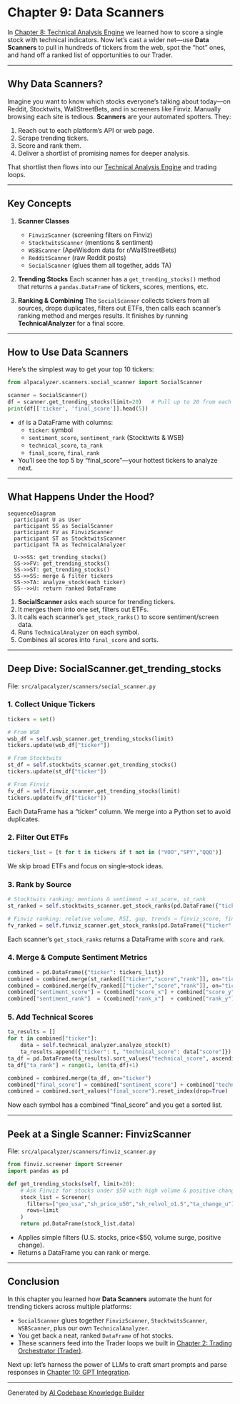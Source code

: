 # Chapter 9: Data Scanners

In [Chapter 8: Technical Analysis Engine](08_technical_analysis_engine_.md) we learned how to score a single stock with technical indicators. Now let’s cast a wider net—use **Data Scanners** to pull in hundreds of tickers from the web, spot the “hot” ones, and hand off a ranked list of opportunities to our Trader.

---

## Why Data Scanners?

Imagine you want to know which stocks everyone’s talking about today—on Reddit, Stocktwits, WallStreetBets, and in screeners like Finviz. Manually browsing each site is tedious. **Scanners** are your automated spotters. They:

1. Reach out to each platform’s API or web page.
2. Scrape trending tickers.
3. Score and rank them.
4. Deliver a shortlist of promising names for deeper analysis.

That shortlist then flows into our [Technical Analysis Engine](08_technical_analysis_engine_.md) and trading loops.

---

## Key Concepts

1. **Scanner Classes**

   - `FinvizScanner` (screening filters on Finviz)
   - `StocktwitsScanner` (mentions & sentiment)
   - `WSBScanner` (ApeWisdom data for r/WallStreetBets)
   - `RedditScanner` (raw Reddit posts)
   - `SocialScanner` (glues them all together, adds TA)

2. **Trending Stocks**
   Each scanner has a `get_trending_stocks()` method that returns a `pandas.DataFrame` of tickers, scores, mentions, etc.

3. **Ranking & Combining**
   The `SocialScanner` collects tickers from all sources, drops duplicates, filters out ETFs, then calls each scanner’s ranking method and merges results. It finishes by running **TechnicalAnalyzer** for a final score.

---

## How to Use Data Scanners

Here’s the simplest way to get your top 10 tickers:

```python
from alpacalyzer.scanners.social_scanner import SocialScanner

scanner = SocialScanner()
df = scanner.get_trending_stocks(limit=20)   # Pull up to 20 from each source
print(df[['ticker', 'final_score']].head(5))
```

- `df` is a DataFrame with columns:
  - `ticker`: symbol
  - `sentiment_score`, `sentiment_rank` (Stocktwits & WSB)
  - `technical_score`, `ta_rank`
  - `final_score`, `final_rank`
- You’ll see the top 5 by “final_score”—your hottest tickers to analyze next.

---

## What Happens Under the Hood?

```mermaid
sequenceDiagram
  participant U as User
  participant SS as SocialScanner
  participant FV as FinvizScanner
  participant ST as StocktwitsScanner
  participant TA as TechnicalAnalyzer

  U->>SS: get_trending_stocks()
  SS->>FV: get_trending_stocks()
  SS->>ST: get_trending_stocks()
  SS->>SS: merge & filter tickers
  SS->>TA: analyze_stock(each ticker)
  SS-->>U: return ranked DataFrame
```

1. **SocialScanner** asks each source for trending tickers.
2. It merges them into one set, filters out ETFs.
3. It calls each scanner’s `get_stock_ranks()` to score sentiment/screen data.
4. Runs `TechnicalAnalyzer` on each symbol.
5. Combines all scores into `final_score` and sorts.

---

## Deep Dive: SocialScanner.get_trending_stocks

File: `src/alpacalyzer/scanners/social_scanner.py`

### 1. Collect Unique Tickers

```python
tickers = set()

# From WSB
wsb_df = self.wsb_scanner.get_trending_stocks(limit)
tickers.update(wsb_df["ticker"])

# From Stocktwits
st_df = self.stocktwits_scanner.get_trending_stocks()
tickers.update(st_df["ticker"])

# From Finviz
fv_df = self.finviz_scanner.get_trending_stocks(limit)
tickers.update(fv_df["ticker"])
```

Each DataFrame has a “ticker” column. We merge into a Python set to avoid duplicates.

### 2. Filter Out ETFs

```python
tickers_list = [t for t in tickers if t not in ("VOO","SPY","QQQ")]
```

We skip broad ETFs and focus on single‐stock ideas.

### 3. Rank by Source

```python
# Stocktwits ranking: mentions & sentiment → st_score, st_rank
st_ranked = self.stocktwits_scanner.get_stock_ranks(pd.DataFrame({"ticker": tickers_list}))

# Finviz ranking: relative volume, RSI, gap, trends → finviz_score, finviz_rank
fv_ranked = self.finviz_scanner.get_stock_ranks(pd.DataFrame({"ticker": tickers_list}))
```

Each scanner’s `get_stock_ranks` returns a DataFrame with `score` and `rank`.

### 4. Merge & Compute Sentiment Metrics

```python
combined = pd.DataFrame({"ticker": tickers_list})
combined = combined.merge(st_ranked[["ticker","score","rank"]], on="ticker", how="left")
combined = combined.merge(fv_ranked[["ticker","score","rank"]], on="ticker", how="left")
combined["sentiment_score"] = (combined["score_x"] + combined["score_y"]) / 2
combined["sentiment_rank"]  = (combined["rank_x"]  + combined["rank_y"])  / 2
```

### 5. Add Technical Scores

```python
ta_results = []
for t in combined["ticker"]:
    data = self.technical_analyzer.analyze_stock(t)
    ta_results.append({"ticker": t, "technical_score": data["score"]})
ta_df = pd.DataFrame(ta_results).sort_values("technical_score", ascending=False)
ta_df["ta_rank"] = range(1, len(ta_df)+1)

combined = combined.merge(ta_df, on="ticker")
combined["final_score"] = combined["sentiment_score"] + combined["technical_score"]
combined = combined.sort_values("final_score").reset_index(drop=True)
```

Now each symbol has a combined “final_score” and you get a sorted list.

---

## Peek at a Single Scanner: FinvizScanner

File: `src/alpacalyzer/scanners/finviz_scanner.py`

```python
from finviz.screener import Screener
import pandas as pd

def get_trending_stocks(self, limit=20):
    # Ask Finviz for stocks under $50 with high volume & positive change
    stock_list = Screener(
      filters=["geo_usa","sh_price_u50","sh_relvol_o1.5","ta_change_u"],
      rows=limit
    )
    return pd.DataFrame(stock_list.data)
```

- Applies simple filters (U.S. stocks, price<\$50, volume surge, positive change).
- Returns a DataFrame you can rank or merge.

---

## Conclusion

In this chapter you learned how **Data Scanners** automate the hunt for trending tickers across multiple platforms:

- `SocialScanner` glues together `FinvizScanner`, `StocktwitsScanner`, `WSBScanner`, plus our own `TechnicalAnalyzer`.
- You get back a neat, ranked `DataFrame` of hot stocks.
- These scanners feed into the Trader loops we built in [Chapter 2: Trading Orchestrator (Trader)](02_trading_orchestrator__trader__.md).

Next up: let’s harness the power of LLMs to craft smart prompts and parse responses in [Chapter 10: GPT Integration](10_gpt_integration_.md).

---

Generated by [AI Codebase Knowledge Builder](https://github.com/The-Pocket/Tutorial-Codebase-Knowledge)
